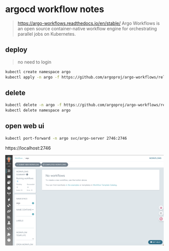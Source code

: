 # argocd workflow notes
> https://argo-workflows.readthedocs.io/en/stable/
Argo Workflows is an open source container-native workflow engine for orchestrating parallel jobs on Kubernetes.

## deploy
> no need to login
```bash
kubectl create namespace argo
kubectl apply -n argo -f https://github.com/argoproj/argo-workflows/releases/download/v3.7.0-rc3/quick-start-minimal.yaml
```
## delete
```bash
kubectl delete -n argo -f https://github.com/argoproj/argo-workflows/releases/download/v3.7.0-rc3/quick-start-minimal.yaml
kubectl delete namespace argo
```
## open web ui
```bash
kubectl port-forward -n argo svc/argo-server 2746:2746
```
https://localhost:2746

![argo-web-ui](./_image/argo-web-ui.png)